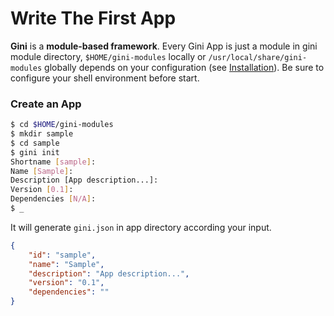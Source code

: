 # Write The First App

**Gini** is a __module-based framework__. Every Gini App is just a module in gini module directory, `$HOME/gini-modules` locally or `/usr/local/share/gini-modules` globally depends on your configuration (see [Installation](get-started/install.html)). Be sure to configure your shell environment before start.

### Create an App
```bash
$ cd $HOME/gini-modules
$ mkdir sample
$ cd sample
$ gini init
Shortname [sample]:
Name [Sample]:
Description [App description...]:
Version [0.1]:
Dependencies [N/A]:
$ _
```
It will generate `gini.json` in app directory according your input.
```json
{
    "id": "sample",
    "name": "Sample",
    "description": "App description...",
    "version": "0.1",
    "dependencies": ""
}
```
